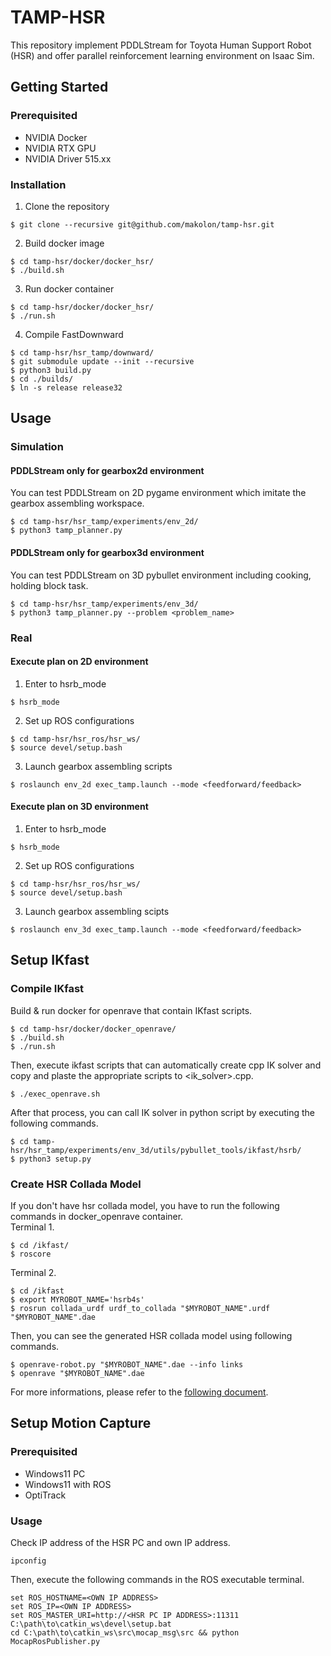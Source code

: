 # TAMP-HSR
This repository implement PDDLStream for Toyota Human Support Robot (HSR) and offer parallel reinforcement learning environment on Isaac Sim.

## Getting Started
### Prerequisited
- NVIDIA Docker
- NVIDIA RTX GPU
- NVIDIA Driver 515.xx

### Installation
1. Clone the repository
```
$ git clone --recursive git@github.com/makolon/tamp-hsr.git
```

2. Build docker image
```
$ cd tamp-hsr/docker/docker_hsr/
$ ./build.sh
```

3. Run docker container
```
$ cd tamp-hsr/docker/docker_hsr/
$ ./run.sh
```

4. Compile FastDownward
```
$ cd tamp-hsr/hsr_tamp/downward/
$ git submodule update --init --recursive
$ python3 build.py
$ cd ./builds/
$ ln -s release release32
```

## Usage
### Simulation
#### PDDLStream only for gearbox2d environment
You can test PDDLStream on 2D pygame environment which imitate the gearbox assembling workspace.
```
$ cd tamp-hsr/hsr_tamp/experiments/env_2d/
$ python3 tamp_planner.py
```

#### PDDLStream only for gearbox3d environment
You can test PDDLStream on 3D pybullet environment including cooking, holding block task.
```
$ cd tamp-hsr/hsr_tamp/experiments/env_3d/
$ python3 tamp_planner.py --problem <problem_name>
```

### Real
#### Execute plan on 2D environment
1. Enter to hsrb_mode
```
$ hsrb_mode
```

2. Set up ROS configurations
```
$ cd tamp-hsr/hsr_ros/hsr_ws/
$ source devel/setup.bash
```

3. Launch gearbox assembling scripts
```
$ roslaunch env_2d exec_tamp.launch --mode <feedforward/feedback>
```

#### Execute plan on 3D environment
1. Enter to hsrb_mode
```
$ hsrb_mode
```

2. Set up ROS configurations
```
$ cd tamp-hsr/hsr_ros/hsr_ws/
$ source devel/setup.bash
```

3. Launch gearbox assembling scipts
```
$ roslaunch env_3d exec_tamp.launch --mode <feedforward/feedback>
````

## Setup IKfast
### Compile IKfast
Build & run docker for openrave that contain IKfast scripts.
```
$ cd tamp-hsr/docker/docker_openrave/
$ ./build.sh
$ ./run.sh
```
Then, execute ikfast scripts that can automatically create cpp IK solver and copy and plaste the appropriate scripts to <ik_solver>.cpp.
```
$ ./exec_openrave.sh
```
After that process, you can call IK solver in python script by executing the following commands.
```
$ cd tamp-hsr/hsr_tamp/experiments/env_3d/utils/pybullet_tools/ikfast/hsrb/
$ python3 setup.py
```

### Create HSR Collada Model
If you don't have hsr collada model, you have to run the following commands in docker_openrave container. \
Terminal 1.
```
$ cd /ikfast/
$ roscore
```
Terminal 2.
```
$ cd /ikfast
$ export MYROBOT_NAME='hsrb4s'
$ rosrun collada_urdf urdf_to_collada "$MYROBOT_NAME".urdf "$MYROBOT_NAME".dae
```
Then, you can see the generated HSR collada model using following commands.
```
$ openrave-robot.py "$MYROBOT_NAME".dae --info links
$ openrave "$MYROBOT_NAME".dae
```

For more informations, please refer to the [following document](http://docs.ros.org/en/kinetic/api/moveit_tutorials/html/doc/ikfast/ikfast_tutorial.html).

## Setup Motion Capture
### Prerequisited
- Windows11 PC
- Windows11 with ROS
- OptiTrack

### Usage
Check IP address of the HSR PC and own IP address.
```
ipconfig
```
Then, execute the following commands in the ROS executable terminal.
```
set ROS_HOSTNAME=<OWN IP ADDRESS>
set ROS_IP=<OWN IP ADDRESS>
set ROS_MASTER_URI=http://<HSR PC IP ADDRESS>:11311
C:\path\to\catkin_ws\devel\setup.bat
cd C:\path\to\catkin_ws\src\mocap_msg\src && python MocapRosPublisher.py
```
